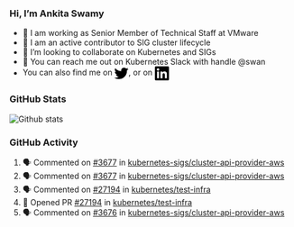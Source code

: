 ### Hi, I’m Ankita Swamy

- 💼 I am working as Senior Member of Technical Staff at VMware
- 👀 I am an active contributor to SIG cluster lifecycle 
- 💞️ I’m looking to collaborate on Kubernetes and SIGs
- 💬 You can reach me out on Kubernetes Slack with handle @swan
- You can also find me on <a href="https://twitter.com/SwamyAnkita" target="blank"><img align="center" src="https://raw.githubusercontent.com/Ankitasw/Ankitasw/master/svg/twitter.svg" alt="Ankitasw" height="25" width="25" color="#1DA1f2" /></a>, or on <a href="https://www.linkedin.com/in/Ankitaswamy/" target="blank"><img align="center" src="https://raw.githubusercontent.com/Ankitasw/Ankitasw/master/svg/linkedin.svg" alt="Ankitasw" height="25" width="25" /></a>

### GitHub Stats
![Github stats](https://github-readme-stats.vercel.app/api?username=Ankitasw&count_private=true&show_icons=true&theme=tokyonight)

### GitHub Activity 
<!--START_SECTION:activity-->
1. 🗣 Commented on [#3677](https://github.com/kubernetes-sigs/cluster-api-provider-aws/issues/3677) in [kubernetes-sigs/cluster-api-provider-aws](https://github.com/kubernetes-sigs/cluster-api-provider-aws)
2. 🗣 Commented on [#3677](https://github.com/kubernetes-sigs/cluster-api-provider-aws/issues/3677) in [kubernetes-sigs/cluster-api-provider-aws](https://github.com/kubernetes-sigs/cluster-api-provider-aws)
3. 🗣 Commented on [#27194](https://github.com/kubernetes/test-infra/issues/27194) in [kubernetes/test-infra](https://github.com/kubernetes/test-infra)
4. 💪 Opened PR [#27194](https://github.com/kubernetes/test-infra/pull/27194) in [kubernetes/test-infra](https://github.com/kubernetes/test-infra)
5. 🗣 Commented on [#3676](https://github.com/kubernetes-sigs/cluster-api-provider-aws/issues/3676) in [kubernetes-sigs/cluster-api-provider-aws](https://github.com/kubernetes-sigs/cluster-api-provider-aws)
<!--END_SECTION:activity-->
